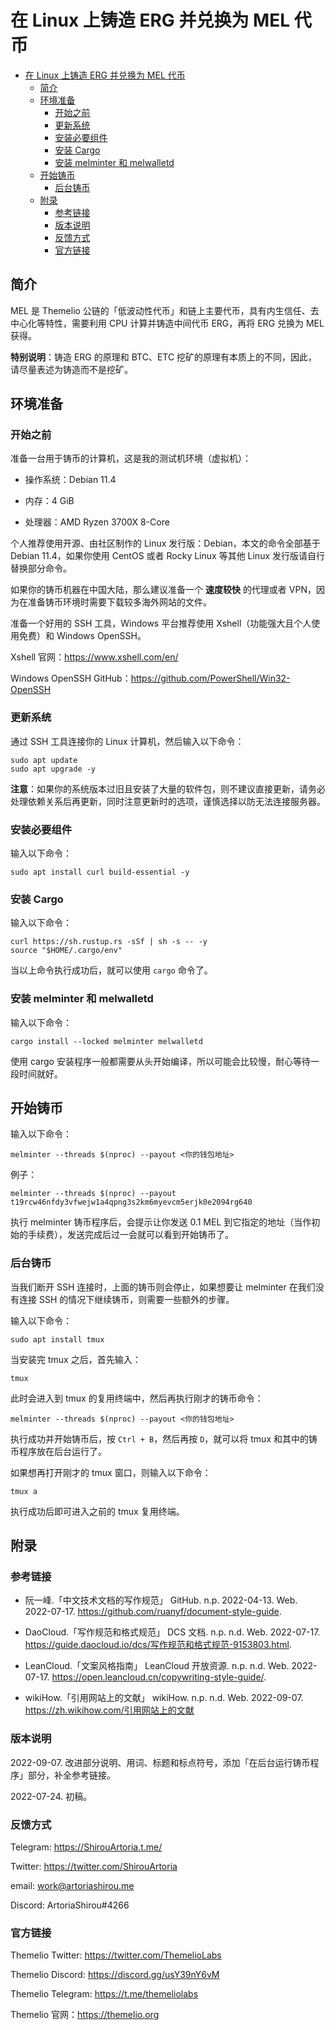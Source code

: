 # 在 Linux 上铸造 ERG 并兑换为 MEL 代币

- [在 Linux 上铸造 ERG 并兑换为 MEL 代币](#在-linux-上铸造-erg-并兑换为-mel-代币)
  - [简介](#简介)
  - [环境准备](#环境准备)
    - [开始之前](#开始之前)
    - [更新系统](#更新系统)
    - [安装必要组件](#安装必要组件)
    - [安装 Cargo](#安装-cargo)
    - [安装 melminter 和 melwalletd](#安装-melminter-和-melwalletd)
  - [开始铸币](#开始铸币)
    - [后台铸币](#后台铸币)
  - [附录](#附录)
    - [参考链接](#参考链接)
    - [版本说明](#版本说明)
    - [反馈方式](#反馈方式)
    - [官方链接](#官方链接)

## 简介

MEL 是 Themelio 公链的「低波动性代币」和链上主要代币，具有内生信任、去中心化等特性，需要利用 CPU 计算并铸造中间代币 ERG，再将 ERG 兑换为 MEL 获得。

**特别说明**：铸造 ERG 的原理和 BTC、ETC 挖矿的原理有本质上的不同，因此，请尽量表述为铸造而不是挖矿。

## 环境准备

### 开始之前

准备一台用于铸币的计算机，这是我的测试机环境（虚拟机）：

- 操作系统：Debian 11.4

- 内存：4 GiB

- 处理器：AMD Ryzen 3700X 8-Core

个人推荐使用开源、由社区制作的 Linux 发行版：Debian，本文的命令全部基于 Debian 11.4，如果你使用 CentOS 或者 Rocky Linux 等其他 Linux 发行版请自行替换部分命令。

如果你的铸币机器在中国大陆，那么建议准备一个 **速度较快** 的代理或者 VPN，因为在准备铸币环境时需要下载较多海外网站的文件。

准备一个好用的 SSH 工具，Windows 平台推荐使用 Xshell（功能强大且个人使用免费）和 Windows OpenSSH。

Xshell 官网：<https://www.xshell.com/en/>

Windows OpenSSH GitHub：<https://github.com/PowerShell/Win32-OpenSSH>

### 更新系统

通过 SSH 工具连接你的 Linux 计算机，然后输入以下命令：

```shell
sudo apt update
sudo apt upgrade -y
```

**注意**：如果你的系统版本过旧且安装了大量的软件包，则不建议直接更新，请务必处理依赖关系后再更新，同时注意更新时的选项，谨慎选择以防无法连接服务器。

### 安装必要组件

输入以下命令：

```shell
sudo apt install curl build-essential -y
```

### 安装 Cargo

输入以下命令：

```shell
curl https://sh.rustup.rs -sSf | sh -s -- -y
source "$HOME/.cargo/env"
```

当以上命令执行成功后，就可以使用 `cargo` 命令了。

### 安装 melminter 和 melwalletd

输入以下命令：

```shell
cargo install --locked melminter melwalletd
```

使用 cargo 安装程序一般都需要从头开始编译，所以可能会比较慢，耐心等待一段时间就好。

## 开始铸币

输入以下命令：

```shell
melminter --threads $(nproc) --payout <你的钱包地址>
```

例子：

```shell
melminter --threads $(nproc) --payout t19rcw46nfdy3vfwejw1a4qpng3s2km6myevcm5erjk0e2094rg640
```

执行 melminter 铸币程序后，会提示让你发送 0.1 MEL 到它指定的地址（当作初始的手续费），发送完成后过一会就可以看到开始铸币了。

### 后台铸币

当我们断开 SSH 连接时，上面的铸币则会停止，如果想要让 melminter 在我们没有连接 SSH 的情况下继续铸币，则需要一些额外的步骤。

输入以下命令：

```shell
sudo apt install tmux
```

当安装完 tmux 之后，首先输入：

```shell
tmux
```

此时会进入到 tmux 的复用终端中，然后再执行刚才的铸币命令：

```shell
melminter --threads $(nproc) --payout <你的钱包地址>
```

执行成功并开始铸币后，按 `Ctrl + B`，然后再按 `D`，就可以将 tmux 和其中的铸币程序放在后台运行了。

如果想再打开刚才的 tmux 窗口，则输入以下命令：

```shell
tmux a
```

执行成功后即可进入之前的 tmux 复用终端。

## 附录

### 参考链接

- 阮一峰.「中文技术文档的写作规范」 GitHub. n.p. 2022-04-13. Web. 2022-07-17. <https://github.com/ruanyf/document-style-guide>.

- DaoCloud.「写作规范和格式规范」 DCS 文档. n.p. n.d. Web. 2022-07-17. <https://guide.daocloud.io/dcs/写作规范和格式规范-9153803.html>.

- LeanCloud.「文案风格指南」 LeanCloud 开放资源. n.p. n.d. Web. 2022-07-17. <https://open.leancloud.cn/copywriting-style-guide/>.

- wikiHow.「引用网站上的文献」 wikiHow. n.p. n.d. Web. 2022-09-07. <https://zh.wikihow.com/引用网站上的文献>

### 版本说明

2022-09-07. 改进部分说明、用词、标题和标点符号，添加「在后台运行铸币程序」部分，补全参考链接。

2022-07-24. 初稿。

### 反馈方式

Telegram: <https://ShirouArtoria.t.me/>

Twitter: <https://twitter.com/ShirouArtoria>

email: <work@artoriashirou.me>

Discord: ArtoriaShirou#4266

### 官方链接

Themelio Twitter: <https://twitter.com/ThemelioLabs>

Themelio Discord: <https://discord.gg/usY39nY6vM>

Themelio Telegram: <https://t.me/themeliolabs>

Themelio 官网：<https://themelio.org>
